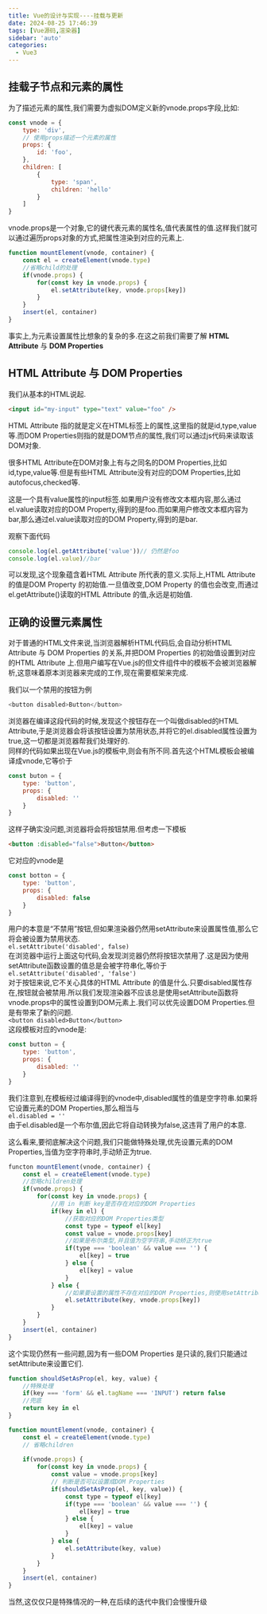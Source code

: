 ```yaml
---
title: Vue的设计与实现----挂载与更新
date: 2024-08-25 17:46:39
tags: [Vue源码,渲染器]
sidebar: 'auto'
categories:
  - Vue3
---
```


## 挂载子节点和元素的属性
为了描述元素的属性,我们需要为虚拟DOM定义新的vnode.props字段,比如:
```js
const vnode = {
    type: 'div',
    // 使用props描述一个元素的属性
    props: {
        id: 'foo',
    },
    children: [
        {
            type: 'span',
            children: 'hello'
        }
    ]
}
```

vnode.props是一个对象,它的键代表元素的属性名,值代表属性的值.这样我们就可以通过遍历props对象的方式,把属性渲染到对应的元素上.
```js
function mountElement(vnode, container) {
    const el = createElement(vnode.type)
    //省略child的处理
    if(vnode.props) {
        for(const key in vnode.props) {
            el.setAttribute(key, vnode.props[key])
        }
    }
    insert(el, container)
}
```
事实上,为元素设置属性比想象的复杂的多.在这之前我们需要了解 **HTML Attribute** 与 **DOM Properties**  

## HTML Attribute 与 DOM Properties
我们从基本的HTML说起.
```html
<input id="my-input" type="text" value="foo" />
```
HTML Attribute 指的就是定义在HTML标签上的属性,这里指的就是id,type,value等.而DOM Properties则指的就是DOM节点的属性,我们可以通过js代码来读取该DOM对象.  

很多HTML Attribute在DOM对象上有与之同名的DOM Properties,比如id,type,value等.但是有些HTML Attribute没有对应的DOM Properties,比如autofocus,checked等.  

这是一个具有value属性的input标签.如果用户没有修改文本框内容,那么通过el.value读取对应的DOM Property,得到的是foo.而如果用户修改文本框内容为bar,那么通过el.value读取对应的DOM Property,得到的是bar.  

观察下面代码
```js
console.log(el.getAttribute('value'))// 仍然是foo
console.log(el.value)//bar
```
可以发现,这个现象蕴含着HTML Attribute 所代表的意义.实际上,HTML Attribute 的值是DOM Property 的初始值.一旦值改变,DOM Property 的值也会改变,而通过el.getAttribute()读取的HTML Attribute 的值,永远是初始值.  

## 正确的设置元素属性
对于普通的HTML文件来说,当浏览器解析HTML代码后,会自动分析HTML Attribute 与 DOM Properties 的关系,并把DOM Properties 的初始值设置到对应的HTML Attribute 上.但用户编写在Vue.js的但文件组件中的模板不会被浏览器解析,这意味着原本浏览器来完成的工作,现在需要框架来完成.  

我们以一个禁用的按钮为例
```js
<button disabled>Button</button>
```
浏览器在编译这段代码的时候,发现这个按钮存在一个叫做disabled的HTML Attribute,于是浏览器会将该按钮设置为禁用状态,并将它的el.disabled属性设置为true,这一切都是浏览器帮我们处理好的.  
同样的代码如果出现在Vue.js的模板中,则会有所不同.首先这个HTML模板会被编译成vnode,它等价于
```js
const buton = {
    type: 'button',
    props: {
        disabled: ''
    }
}
```
这样子确实没问题,浏览器将会将按钮禁用.但考虑一下模板
```html
<button :disabled="false">Button</button>
```

它对应的vnode是

```js
const botton = {
    type: 'button',
    props: {
        disabled: false
    }
}
```
用户的本意是“不禁用”按钮,但如果渲染器仍然用setAttribute来设置属性值,那么它将会被设置为禁用状态.  
`el.setAttribute('disabled', false)`  
在浏览器中运行上面这句代码,会发现浏览器仍然将按钮次禁用了.这是因为使用setAttribute函数设置的值总是会被字符串化,等价于  
`el.setAttribute('disabled', 'false')`  
对于按钮来说,它不关心具体的HTML Attribute 的值是什么.只要disabled属性存在,按钮就会被禁用.所以我们发现渲染器不应该总是使用setAttribute函数将vnode.props中的属性设置到DOM元素上.我们可以优先设置DOM Properties.但是有带来了新的问题.  
`<button disabled>Button</button>`  
这段模板对应的vnode是:
```js
const button = {
    type: 'button',
    props: {
        disabled: ''
    }
}
```
我们注意到,在模板经过编译得到的vnode中,disabled属性的值是空字符串.如果将它设置元素的DOM Properties,那么相当与  
`el.disabled = ''`  
由于el.disabled是一个布尔值,因此它将自动转换为false,这违背了用户的本意.  

这么看来,要彻底解决这个问题,我们只能做特殊处理,优先设置元素的DOM Properties,当值为空字符串时,手动矫正为true.  
```js
functon mountElement(vnode, container) {
    const el = createElement(vnode.type)
    //忽略children处理
    if(vnode.props) {
        for(const key in vnode.props) {
            //用 in 判断 key是否存在对应的DOM Properties
            if(key in el) {
                //获取对应的DOM Properties类型
                const type = typeof el[key]
                const value = vnode.props[key]
                //如果是布尔类型,并且值为空字符串,手动矫正为true
                if(type === 'boolean' && value === '') {
                    el[key] = true
                } else {
                    el[key] = value
                }
            } else {
                //如果要设置的属性不存在对应的DOM Properties,则使用setAttribute
                el.setAttribute(key, vnode.props[key])
            }
        }
    }
    insert(el, container)
}
```
这个实现仍然有一些问题,因为有一些DOM Properties 是只读的,我们只能通过setAttribute来设置它们.
```js
function shouldSetAsProp(el, key, value) {
    //特殊处理
    if(key === 'form' && el.tagName === 'INPUT') return false
    //兜底
    return key in el
}

function mountElement(vnode, container) {
    const el = createElement(vnode.type)
    // 省略children
    
    if(vnode.props) {
        for(const key in vnode.props) {
            const value = vnode.props[key]
            // 判断是否可以设置成DOM Properties
            if(shouldSetAsProp(el, key, value)) {
                const type = typeof el[key]
                if(type === 'boolean' && value === '') {
                    el[key] = true
                } else {
                    el[key] = value
                }
            } else {
                el.setAttribute(key, value)
            }
        }
    }
    insert(el, container)
}
```

当然,这仅仅只是特殊情况的一种,在后续的迭代中我们会慢慢升级



